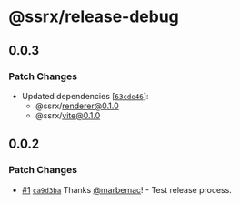 # @ssrx/release-debug

## 0.0.3

### Patch Changes

- Updated dependencies [[`63cde46`](https://github.com/marbemac/ssrx/commit/63cde4631a142ffe352a9fa008b09f153a45ce1d)]:
  - @ssrx/renderer@0.1.0
  - @ssrx/vite@0.1.0

## 0.0.2

### Patch Changes

- [#1](https://github.com/marbemac/ssrx/pull/1)
  [`ca9d3ba`](https://github.com/marbemac/ssrx/commit/ca9d3bae9aafd1b4898cc8287d4ff00ff3fbbb84) Thanks
  [@marbemac](https://github.com/marbemac)! - Test release process.
